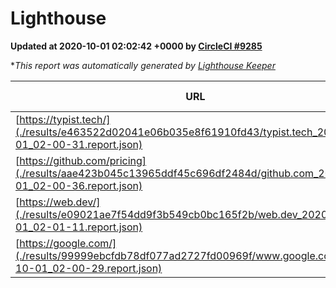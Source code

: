 
# Lighthouse

**Updated at 2020-10-01 02:02:42 +0000 by [CircleCI #9285](https://circleci.com/gh/ItinerisLtd/lighthouse-keeper-example/9285)**

**This report was automatically generated by [Lighthouse Keeper](https://github.com/itinerisltd/lighthouse-keeper)*

| URL | Performance | Accessibility | Best Practices | SEO | PWA | Updated At |
| --- | --- | --- | --- | --- | --- | --- |
| [https://typist.tech/](./results/e463522d02041e06b035e8f61910fd43/typist.tech_2020-10-01_02-00-31.report.json) | 0.84 | 0.92 | 0.93 | 0.99 | 0.57 | 2020-10-01T02:00:31.075Z |
| [https://github.com/pricing](./results/aae423b045c13965ddf45c696df2484d/github.com_2020-10-01_02-00-36.report.json) | 0.57 | 0.96 | 0.93 | 0.92 | 0.54 | 2020-10-01T02:00:36.554Z |
| [https://web.dev/](./results/e09021ae7f54dd9f3b549cb0bc165f2b/web.dev_2020-10-01_02-01-11.report.json) | 0.86 | 1 | 0.93 | 1 | 0.96 | 2020-10-01T02:01:11.398Z |
| [https://google.com/](./results/99999ebcfdb78df077ad2727fd00969f/www.google.com_2020-10-01_02-00-29.report.json) | 0.73 | 0.9 | 0.86 | 0.85 | 0.54 | 2020-10-01T02:00:29.213Z |
